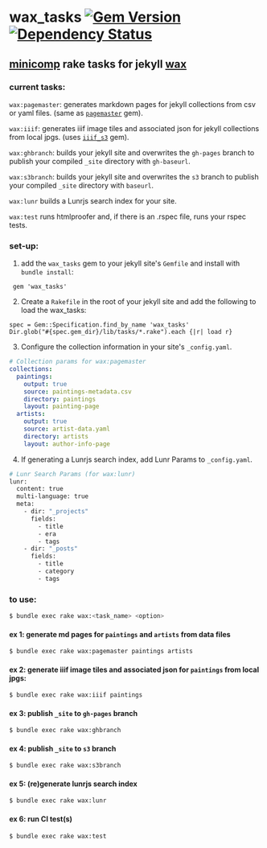 # wax_tasks [![Gem Version](https://badge.fury.io/rb/wax_tasks.svg)](https://badge.fury.io/rb/wax_tasks) [![Dependency Status](https://gemnasium.com/badges/github.com/mnyrop/wax_tasks.svg)](https://gemnasium.com/github.com/mnyrop/wax_tasks)

## [minicomp](https://github.com/minicomp) rake tasks for jekyll [wax](https://minicomp.github.io/wax)

### current tasks:

`wax:pagemaster`: generates markdown pages for jekyll collections from csv or yaml files. (same as [`pagemaster`](https://github.com/mnyrop/pagemaster) gem).

`wax:iiif`: generates iiif image tiles and associated json for jekyll collections from local jpgs. (uses [`iiif_s3`](https://github.com/cmoa/iiif_s3) gem).

`wax:ghbranch`: builds your jekyll site and overwrites the `gh-pages` branch to publish your compiled `_site` directory with `gh-baseurl`.

`wax:s3branch`: builds your jekyll site and overwrites the `s3` branch to publish your compiled `_site` directory with `baseurl`.

`wax:lunr` builds a Lunrjs search index for your site.

`wax:test` runs htmlproofer and, if there is an .rspec file, runs your rspec tests.


### set-up:
1. add the `wax_tasks` gem to your jekyll site's `Gemfile` and install with `bundle install`:
```
 gem 'wax_tasks'
```
2. Create a `Rakefile` in the root of your jekyll site and add the following to load the wax_tasks:
```
spec = Gem::Specification.find_by_name 'wax_tasks'
Dir.glob("#{spec.gem_dir}/lib/tasks/*.rake").each {|r| load r}
```
3. Configure the collection information in your site's `_config.yaml`.
```yaml
# Collection params for wax:pagemaster
collections:
  paintings:
    output: true
    source: paintings-metadata.csv
    directory: paintings
    layout: painting-page
  artists:
    output: true
    source: artist-data.yaml
    directory: artists
    layout: author-info-page
```
4. If generating a Lunrjs search index, add Lunr Params to `_config.yaml`.
```bash
# Lunr Search Params (for wax:lunr)
lunr:
  content: true
  multi-language: true
  meta:
    - dir: "_projects"
      fields:
        - title
        - era
        - tags
    - dir: "_posts"
      fields:
        - title
        - category
        - tags
```
### to use:
```bash
$ bundle exec rake wax:<task_name> <option>
```
#### ex 1: generate md pages for `paintings` and `artists` from data files
```bash
$ bundle exec rake wax:pagemaster paintings artists
```
#### ex 2: generate iiif image tiles and associated json for `paintings` from local jpgs:
```bash
$ bundle exec rake wax:iiif paintings
```
#### ex 3: publish `_site` to `gh-pages` branch
```bash
$ bundle exec rake wax:ghbranch
```
#### ex 4: publish `_site` to `s3` branch
```bash
$ bundle exec rake wax:s3branch
```
#### ex 5: (re)generate lunrjs search index
```bash
$ bundle exec rake wax:lunr
```
#### ex 6: run CI test(s)
```bash
$ bundle exec rake wax:test
```
